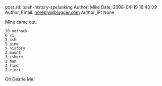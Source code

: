 post_id: bash-history-spelunking
Author: Mike
Date: 2008-04-19 16:43:09
Author_Email: noreply@blogger.com
Author_IP: None

Mine came out:

    20 nethack
    6 vi
    5 ssh
    5 ping
    5 history
    3 mount
    3 cshore
    2 man
    2 find
    2 eject

Oh Dearie Me!
